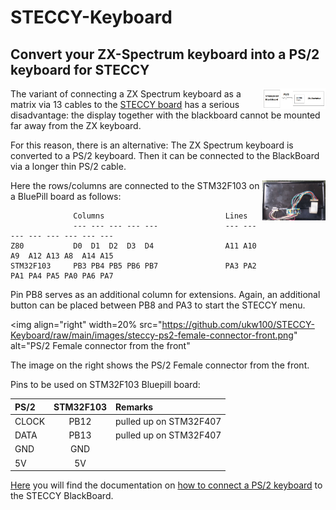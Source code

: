 # STECCY-Keyboard
## Convert your ZX-Spectrum keyboard into a PS/2 keyboard for STECCY

<img align="right" width=20% src="https://github.com/ukw100/STECCY-Keyboard/raw/main/images/steccy-keyboard-ps2.png">

The variant of connecting a ZX Spectrum keyboard as a matrix via 13 cables to the [STECCY board](https://github.com/ukw100/STECCY) has a serious disadvantage: the display together with the blackboard cannot be mounted far away from the ZX keyboard.

For this reason, there is an alternative: The ZX Spectrum keyboard is converted to a PS/2 keyboard. Then it can be connected to the BlackBoard via a longer thin PS/2 cable.

<img align="right" width=20% src="https://github.com/ukw100/STECCY-Keyboard/raw/main/images/steccy-keyboard-ps2.jpg">

Here the rows/columns are connected to the STM32F103 on a BluePill board as follows: 

```
              Columns                           Lines
              --- --- --- --- ---               --- --- --- --- --- --- --- ---
Z80           D0  D1  D2  D3  D4                A11 A10 A9  A12 A13 A8  A14 A15
STM32F103     PB3 PB4 PB5 PB6 PB7               PA3 PA2 PA1 PA4 PA5 PA0 PA6 PA7
```

Pin PB8 serves as an additional column for extensions. Again, an additional button can be placed between PB8 and PA3 to start the STECCY menu.

  <img
    align="right" width=20%
    src="https://github.com/ukw100/STECCY-Keyboard/raw/main/images/steccy-ps2-female-connector-front.png"
    alt="PS/2 Female connector from the front"
  >

The image on the right shows the PS/2 Female connector from the front.

Pins to be used on STM32F103 Bluepill board:

| PS/2  | STM32F103 | Remarks                 |
|:------|:---------:|:------------------------|
| CLOCK | PB12      | pulled up on STM32F407  |
| DATA  | PB13      | pulled up on STM32F407  |
| GND   | GND       |                         |
| 5V    | 5V        |                         |

[Here](https://github.com/ukw100/STECCY#ps2-keyboard) you will find the documentation on [how to connect a PS/2 keyboard](https://github.com/ukw100/STECCY#ps2-keyboard) to the STECCY BlackBoard.
